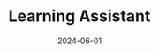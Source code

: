 ---
title: "Learning Assistant"
collection: teaching
type: "Programming with Software Libraries"
venue: "University of California, Irvine"
date: 2024-06-01
dateString: "Winter 2023 (January 2023 - March 2023) and Spring 2024 (March 2023 - Present)"
location: "Irvine, California"
---